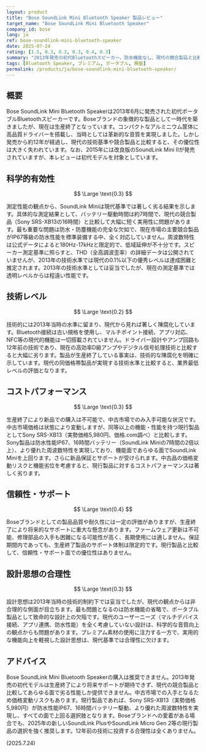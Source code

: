 ```yaml
---
layout: product
title: "Bose SoundLink Mini Bluetooth Speaker 製品レビュー"
target_name: "Bose SoundLink Mini Bluetooth Speaker"
company_id: bose
lang: ja
ref: bose-soundlink-mini-bluetooth-speaker
date: 2025-07-24
rating: [1.5, 0.3, 0.2, 0.3, 0.4, 0.3]
summary: "2013年発売の初代Bluetoothスピーカー。防水機能なし、現代の競合製品と比較して著しく劣る測定性能とコストパフォーマンス"
tags: [Bluetooth Speaker, プレミアム, ポータブル, 廃盤]
permalink: /products/ja/bose-soundlink-mini-bluetooth-speaker/
---
```

## 概要

Bose SoundLink Mini Bluetooth Speakerは2013年6月に発売された初代ポータブルBluetoothスピーカーです。Boseブランドの象徴的な製品として一時代を築きましたが、現在は生産終了となっています。コンパクトなアルミニウム筐体に高品質ドライバーを搭載し、当時としては革新的な音質を実現しました。しかし発売から約12年が経過し、現代の技術基準や競合製品と比較すると、その優位性は大きく失われています。なお、2015年には改良版のSoundLink Mini IIが発売されていますが、本レビューは初代モデルを対象としています。

## 科学的有効性

$$ \Large \text{0.3} $$

測定性能の観点から、SoundLink Miniは現代基準では著しく劣る結果を示します。具体的な測定結果として、バッテリー駆動時間は約7時間で、現代の競合製品（Sony SRS-XB13の16時間）と比較して大幅に短く実用性に問題があります。最も重要な問題は防水・防塵機能の完全な欠如で、現在市場の主要競合製品がIP67等級の防水性能を標準装備する中、全く対応していません。周波数特性は公式データによると180Hz-17kHzと限定的で、低域延伸が不十分です。スピーカー測定基準に照らすと、THD（全高調波歪率）の詳細データは公開されていませんが、2013年の技術水準では現代の0.1%以下の優秀レベルは達成困難と推定されます。2013年の技術水準としては妥当でしたが、現在の測定基準では透明レベルからは程遠い性能です。

## 技術レベル

$$ \Large \text{0.2} $$

技術的には2013年当時の水準に留まり、現代から見れば著しく陳腐化しています。Bluetooth接続は古い規格を使用し、マルチポイント接続、アプリ対応、NFC等の現代的機能は一切搭載されていません。ドライバー設計やアンプ回路も12年前の技術であり、現在の高効率D級アンプやデジタル信号処理技術と比較すると大幅に劣ります。製品が生産終了している事実は、技術的な陳腐化を明確に示しています。現代の同価格帯製品が実現する技術水準と比較すると、業界最低レベルの評価となります。

## コストパフォーマンス

$$ \Large \text{0.3} $$

生産終了により新品での購入は不可能で、中古市場でのみ入手可能な状況です。中古市場価格は状態により変動しますが、同等以上の機能・性能を持つ現行製品としてSony SRS-XB13（実勢価格5,980円、価格.com調べ）と比較します。Sony製品は防水性能IP67、16時間バッテリー（SoundLink Miniの7時間の2倍以上）、より優れた周波数特性を実現しており、機能面であらゆる面でSoundLink Miniを上回ります。さらに新品保証とサポートが受けられます。中古品の価格変動リスクと機能劣位を考慮すると、現行製品に対するコストパフォーマンスは著しく劣ります。

## 信頼性・サポート

$$ \Large \text{0.4} $$

Boseブランドとしての製品品質や耐久性には一定の評価がありますが、生産終了により将来的なサポートに重大な懸念があります。ファームウェア更新は不可能、修理部品の入手も困難になる可能性が高く、長期使用には適しません。保証期間内であっても、生産終了製品のサポート体制は限定的です。現行製品と比較して、信頼性・サポート面での優位性はありません。

## 設計思想の合理性

$$ \Large \text{0.3} $$

設計思想は2013年当時の技術的制約下では妥当でしたが、現代の観点からは非合理的な側面が目立ちます。最も問題となるのは防水機能の省略で、ポータブル製品として致命的な設計上の欠陥です。現代のユーザーニーズ（マルチデバイス接続、アプリ連携、防水性能）を全く考慮していない設計は、科学的な音質向上の観点からも問題があります。プレミアム素材の使用に注力する一方で、実用的な機能向上を軽視した設計思想は、現代基準では合理性に欠けます。

## アドバイス

Bose SoundLink Mini Bluetooth Speakerの購入は推奨できません。2013年発売の初代モデルは生産終了により将来サポートが期待できず、現代の競合製品と比較してあらゆる面で劣る性能しか提供できません。中古市場での入手となるため価格変動リスクもあります。現行製品であれば、Sony SRS-XB13（実勢価格5,980円）が防水性能IP67、16時間バッテリー駆動、より優れた周波数特性を実現し、すべての面で上回る選択肢となります。Boseブランドへの愛着がある場合でも、2025年の新しいSoundLink PlusやSoundLink Micro Gen 2等の現行製品の選択を強く推奨します。12年前の技術に投資する合理性は全くありません。

(2025.7.24)